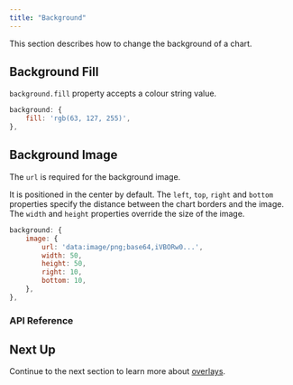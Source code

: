 ```yaml
---
title: "Background"
---
```


This section describes how to change the background of a chart.

## Background Fill

`background.fill` property accepts a colour string value.

```js
background: {
    fill: 'rgb(63, 127, 255)',
},
```

<chart-example title='Background Fill' name='background-fill' type='generated'></chart-example>

## Background Image

The `url` is required for the background image.

It is positioned in the center by default. The `left`, `top`, `right` and `bottom` properties specify the distance between the chart borders and the image. The `width` and `height` properties override the size of the image.

```js
background: {
    image: {
        url: 'data:image/png;base64,iVBORw0...',
        width: 50,
        height: 50,
        right: 10,
        bottom: 10,
    },
},
```

<chart-example title='Background Image' name='background-image' type='generated'></chart-example>

### API Reference

<interface-documentation interfaceName='AgChartBackground' config='{ "showSnippets": false, "lookupRoot": "charts-api" }'></interface-documentation>

## Next Up

Continue to the next section to learn more about [overlays](/charts-overlays/).
